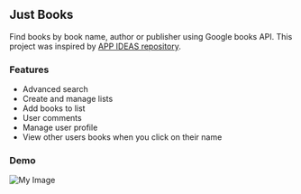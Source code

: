 ## Just Books

Find books by book name, author or publisher using Google books API. This project was inspired by [APP IDEAS repository](https://github.com/florinpop17/app-ideas).

### Features

- Advanced search
- Create and manage lists
- Add books to list
- User comments
- Manage user profile
- View other users books when you click on their name

### Demo

![My Image](https://raw.githubusercontent.com/babadinho/just-books/main/client/public/just-books.gif)
